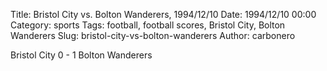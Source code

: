 Title: Bristol City vs. Bolton Wanderers, 1994/12/10
Date: 1994/12/10 00:00
Category: sports
Tags: football, football scores, Bristol City, Bolton Wanderers
Slug: bristol-city-vs-bolton-wanderers
Author: carbonero


Bristol City 0 - 1 Bolton Wanderers
